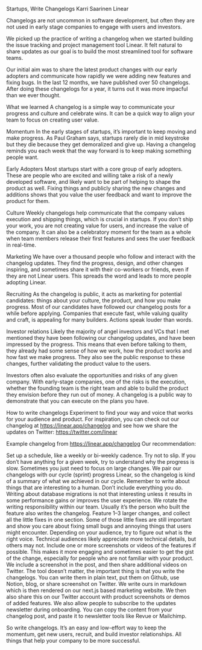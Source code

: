 Startups, Write Changelogs
Karri Saarinen
Linear

Changelogs are not uncommon in software development, but often they are not used in early stage companies to engage with users and investors.

We picked up the practice of writing a changelog when we started building the issue tracking and project management tool Linear. It felt natural to share updates as our goal is to build the most streamlined tool for software teams.

Our initial aim was to share the latest product changes with our early adopters and communicate how rapidly we were adding new features and fixing bugs. In the last 12 months, we have published over 50 changelogs. After doing these changelogs for a year, it turns out it was more impacful than we ever thought.

What we learned
A changelog is a simple way to communicate your progress and culture and celebrate wins. It can be a quick way to align your team to focus on creating user value.

Momentum
In the early stages of startups, it’s important to keep moving and make progress. As Paul Graham says, startups rarely die in mid keystroke but they die because they get demoralized and give up. Having a changelog reminds you each week that the way forward is to keep making something people want.

Early Adopters
Most startups start with a core group of early adopters. These are people who are excited and willing take a risk of a newly developed software, and likely want to be part of helping to shape the product as well. Fixing things and publicly sharing the new changes and additions shows that you value the user feedback and want to improve the product for them.

Culture
Weekly changelogs help communicate that the company values execution and shipping things, which is crucial in startups. If you don’t ship your work, you are not creating value for users, and increase the value of the company. It can also be a celebratory moment for the team as a whole when team members release their first features and sees the user feedback in real-time.

Marketing
We have over a thousand people who follow and interact with the changelog updates. They find the progress, design, and other changes inspiring, and sometimes share it with their co-workers or friends, even if they are not Linear users. This spreads the word and leads to more people adopting Linear.

Recruiting
As the changelog is public, it acts as marketing for potential candidates: things about your culture, the product, and how you make progress. Most of our candidates have followed our changelog posts for a while before applying. Companies that execute fast, while valuing quality and craft, is appealing for many builders. Actions speak louder than words.

Investor relations
Likely the majority of angel investors and VCs that I met mentioned they have been following our changelog updates, and have been impressed by the progress. This means that even before talking to them, they already had some sense of how we work, how the product works and how fast we make progress. They also see the public response to these changes, further validating the product value to the users.

Investors often also evaluate the opportunities and risks of any given company. With early-stage companies, one of the risks is the execution, whether the founding team is the right team and able to build the product they envision before they run out of money. A changelog is a public way to demonstrate that you can execute on the plans you have.

How to write changelogs
Experiment to find your way and voice that works for your audience and product. For inspiration, you can check out our changelog at https://linear.app/changelog and see how we share the updates on Twitter: https://twitter.com/linear


Example changelog from https://linear.app/changelog
Our recommendation:

Set up a schedule, like a weekly or bi-weekly cadence. Try not to slip. If you don’t have anything for a given week, try to understand why the progress is slow. Sometimes you just need to focus on large changes. We pair our changelogs with our cycle (sprint) progress Linear, so the changelog is kind of a summary of what we achieved in our cycle.
Remember to write about things that are interesting to a human. Don’t include everything you do. Writing about database migrations is not that interesting unless it results in some performance gains or improves the user experience.
We rotate the writing responsibility within our team. Usually it’s the person who built the feature also writes the changelog.
Feature 1–3 larger changes, and collect all the little fixes in one section. Some of those little fixes are still important and show you care about fixing small bugs and annoying things that users might encounter.
Depending on your audience, try to figure out what is the right voice. Technical audiences likely appreciate more technical details, but others may not.
Include one or more screenshots or videos of the features if possible. This makes it more engaging and sometimes easier to get the gist of the change, especially for people who are not familiar with your product. We include a screenshot in the post, and then share additional videos on Twitter.
The tool doesn’t matter, the important thing is that you write the changelogs. You can write them in plain text, put them on Github, use Notion, blog, or share screenshot on Twitter. We write ours in markdown which is then rendered on our next.js based marketing website.
We then also share this on our Twitter account with product screenshots or demos of added features.
We also allow people to subscribe to the updates newsletter during onboarding. You can copy the content from your changelog post, and paste it to newsletter tools like Revue or Mailchimp.

So write changelogs. It’s an easy and low-effort way to keep the momentum, get new users, recruit, and build investor relationships. All things that help your company to be more successful.
